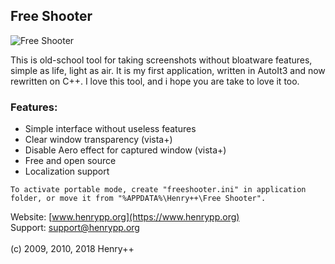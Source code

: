 ## Free Shooter

![Free Shooter](https://www.henrypp.org/images/freeshooter.png)

This is old-school tool for taking screenshots without bloatware features, simple as life, light as air.
It is my first application, written in AutoIt3 and now rewritten on C++.
I love this tool, and i hope you are take to love it too.

### Features:
- Simple interface without useless features
- Clear window transparency (vista+)
- Disable Aero effect for captured window (vista+)
- Free and open source
- Localization support

```
To activate portable mode, create "freeshooter.ini" in application folder, or move it from "%APPDATA%\Henry++\Free Shooter".
```

Website: [www.henrypp.org](https://www.henrypp.org)<br />
Support: support@henrypp.org<br />
<br />
(c) 2009, 2010, 2018 Henry++
